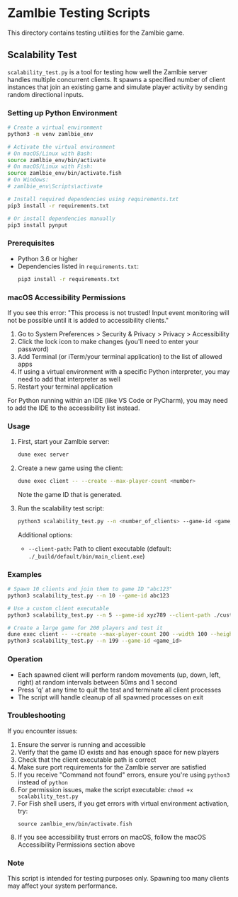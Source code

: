 # Zamlbie Testing Scripts

This directory contains testing utilities for the Zamlbie game.

## Scalability Test

`scalability_test.py` is a tool for testing how well the Zamlbie server handles multiple concurrent clients. It spawns a specified number of client instances that join an existing game and simulate player activity by sending random directional inputs.

### Setting up Python Environment

```bash
# Create a virtual environment
python3 -m venv zamlbie_env

# Activate the virtual environment
# On macOS/Linux with Bash:
source zamlbie_env/bin/activate
# On macOS/Linux with Fish:
source zamlbie_env/bin/activate.fish
# On Windows:
# zamlbie_env\Scripts\activate

# Install required dependencies using requirements.txt
pip3 install -r requirements.txt

# Or install dependencies manually
pip3 install pynput
```

### Prerequisites

- Python 3.6 or higher
- Dependencies listed in `requirements.txt`:
  ```bash
  pip3 install -r requirements.txt
  ```

### macOS Accessibility Permissions

If you see this error: "This process is not trusted! Input event monitoring will not be possible until it is added to accessibility clients."

1. Go to System Preferences > Security & Privacy > Privacy > Accessibility
2. Click the lock icon to make changes (you'll need to enter your password)
3. Add Terminal (or iTerm/your terminal application) to the list of allowed apps
4. If using a virtual environment with a specific Python interpreter, you may need to add that interpreter as well
5. Restart your terminal application

For Python running within an IDE (like VS Code or PyCharm), you may need to add the IDE to the accessibility list instead.

### Usage

1. First, start your Zamlbie server:
   ```bash
   dune exec server
   ```

2. Create a new game using the client:
   ```bash
   dune exec client -- --create --max-player-count <number>
   ```
   Note the game ID that is generated.

3. Run the scalability test script:
   ```bash
   python3 scalability_test.py --n <number_of_clients> --game-id <game_id>
   ```
   
   Additional options:
   - `--client-path`: Path to client executable (default: `./_build/default/bin/main_client.exe`)

### Examples

```bash
# Spawn 10 clients and join them to game ID "abc123"
python3 scalability_test.py --n 10 --game-id abc123

# Use a custom client executable
python3 scalability_test.py --n 5 --game-id xyz789 --client-path ./custom_client.exe

# Create a large game for 200 players and test it
dune exec client -- --create --max-player-count 200 --width 100 --height 100 --tick-delta 0.1 --walls-per-floor 50 --staircases-per-floor 10 --number-of-floor 5 --time-limit 300
python3 scalability_test.py --n 199 --game-id <game_id>
```

### Operation

- Each spawned client will perform random movements (up, down, left, right) at random intervals between 50ms and 1 second
- Press 'q' at any time to quit the test and terminate all client processes
- The script will handle cleanup of all spawned processes on exit

### Troubleshooting

If you encounter issues:

1. Ensure the server is running and accessible
2. Verify that the game ID exists and has enough space for new players
3. Check that the client executable path is correct
4. Make sure port requirements for the Zamlbie server are satisfied
5. If you receive "Command not found" errors, ensure you're using `python3` instead of `python`
6. For permission issues, make the script executable: `chmod +x scalability_test.py`
7. For Fish shell users, if you get errors with virtual environment activation, try:
   ```fish
   source zamlbie_env/bin/activate.fish
   ```
8. If you see accessibility trust errors on macOS, follow the macOS Accessibility Permissions section above

### Note

This script is intended for testing purposes only. Spawning too many clients may affect your system performance.
